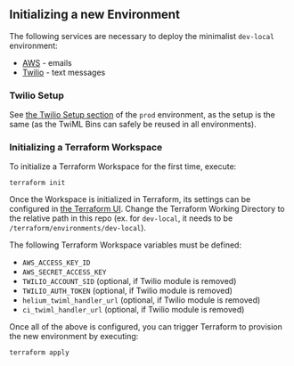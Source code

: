## Initializing a new Environment

The following services are necessary to deploy the minimalist `dev-local` environment:

- [AWS](https://aws.amazon.com/) - emails
- [Twilio](https://www.twilio.com/en-us) - text messages

### Twilio Setup

See [the Twilio Setup section](https://github.com/HeliumEdu/deploy/tree/main/terraform/environments/prod#twilio-setup) of the `prod` environment, as the setup is the same (as the TwiML Bins can safely be reused in all environments).

### Initializing a Terraform Workspace

To initialize a Terraform Workspace for the first time, execute:

```
terraform init
```

Once the Workspace is initialized in Terraform, its settings can be configured in [the Terraform UI](https://app.terraform.io/app). Change the Terraform Working Directory to the relative path in this repo (ex. for `dev-local`, it needs to be `/terraform/environments/dev-local`).

The following Terraform Workspace variables must be defined:

  - `AWS_ACCESS_KEY_ID`
  - `AWS_SECRET_ACCESS_KEY`
  - `TWILIO_ACCOUNT_SID` (optional, if Twilio module is removed)
  - `TWILIO_AUTH_TOKEN` (optional, if Twilio module is removed)
  - `helium_twiml_handler_url` (optional, if Twilio module is removed)
  - `ci_twiml_handler_url` (optional, if Twilio module is removed)

Once all of the above is configured, you can trigger Terraform to provision the new environment by executing:

```
terraform apply
```

